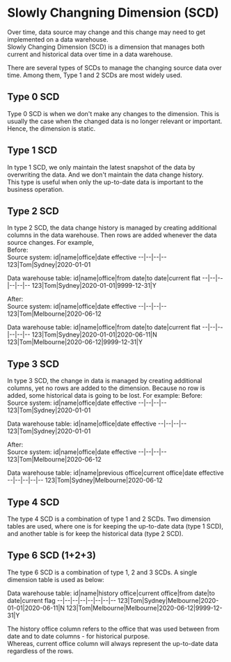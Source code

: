 # Slowly Changning Dimension (SCD)
Over time, data source may change and this change may need to get implemented on a data warehouse. <br>
Slowly Changing Dimension (SCD) is a dimension that manages both current and historical data over time in a data warehouse.

There are several types of SCDs to manage the changing source data over time. Among them, Type 1 and 2 SCDs are most widely used.

## Type 0 SCD
Type 0 SCD is when we don't make any changes to the dimension. This is usually the case when the changed data is no longer relevant or important. Hence, the dimension is static.

## Type 1 SCD
In type 1 SCD, we only maintain the latest snapshot of the data by overwriting the data. And we don't maintain the data change history. <br>
This type is useful when only the up-to-date data is important to the business operation.

## Type 2 SCD
In type 2 SCD, the data change history is managed by creating additional columns in the data warehouse. Then rows are added whenever the data source changes.
For example, <br>
Before:<br>
Source system:
id|name|office|date effective
--|--|--|--
123|Tom|Sydney|2020-01-01

Data warehouse table:
id|name|office|from date|to date|current flat
--|--|--|--|--|--
123|Tom|Sydney|2020-01-01|9999-12-31|Y

After:<br>
Source system:
id|name|office|date effective
--|--|--|--
123|Tom|Melbourne|2020-06-12

Data warehouse table:
id|name|office|from date|to date|current flat
--|--|--|--|--|--
123|Tom|Sydney|2020-01-01|2020-06-11|N
123|Tom|Melbourne|2020-06-12|9999-12-31|Y

## Type 3 SCD
In type 3 SCD, the change in data is managed by creating additional columns, yet no rows are added to the dimension. 
Because no row is added, some historical data is going to be lost.
For example:
Before:<br>
Source system:
id|name|office|date effective
--|--|--|--
123|Tom|Sydney|2020-01-01

Data warehouse table:
id|name|office|date effective
--|--|--|--
123|Tom|Sydney|2020-01-01

After:<br>
Source system:
id|name|office|date effective
--|--|--|--
123|Tom|Melbourne|2020-06-12

Data warehouse table:
id|name|previous office|current office|date effective
--|--|--|--|--
123|Tom|Sydney|Melbourne|2020-06-12

## Type 4 SCD 
The type 4 SCD is a combination of type 1 and 2 SCDs. Two dimension tables are used, where one is for keeping the up-to-date data (type 1 SCD), and another table is for
keep the historical data (type 2 SCD).

## Type 6 SCD (1+2+3)
The type 6 SCD is a combination of type 1, 2 and 3 SCDs. A single dimension table is used as below:

Data warehouse table:
id|name|history office|current office|from date|to date|current flag
--|--|--|--|--|--|--|--
123|Tom|Sydney|Melbourne|2020-01-01|2020-06-11|N
123|Tom|Melbourne|Melbourne|2020-06-12|9999-12-31|Y

The history office column refers to the office that was used between from date and to date columns - for historical purpose. <br>
Whereas, current office column will always represent the up-to-date data regardless of the rows.
